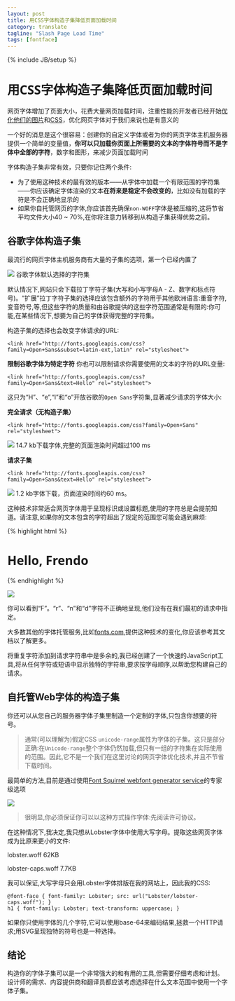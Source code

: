 ```yaml
---
layout: post
title: 用CSS字体构造子集降低页面加载时间
category: translate
tagline: "Slash Page Load Time"
tags: [fontface]
---
```

{% include JB/setup %}

用CSS字体构造子集降低页面加载时间
=============================

网页字体增加了页面大小，花费大量网页加载时间，注重性能的开发者已经开始[优化他们的图片](http://demosthenes.info/blog/550/Site-Optimisation-Ultimate-Image-Compression-Tools)和[CSS](http://demosthenes.info/blog/686/CSS-Compression-Workflow)，优化网页字体对于我们来说也是有意义的

一个好的消息是这个很容易：创建你的自定义字体或者为你的网页字体主机服务器提供一个简单的变量值，**你可以只加载你页面上所需要的文本的字体符号而不是字体中全部的字符**，数字和图形，来减少页面加载时间

字体构造子集非常有效，只要你记住两个条件:
+ 为了使用这种技术的最有效的版本——从字体中加载一个有限范围的字符集——你应该确定字体渲染的文本**在将来是稳定不会改变的**，比如没有加载的字符是不会正确地显示的
+ 如果你自托管网页的字体,你应该首先确保`non-WOFF`字体是被压缩的,这将节省平均文件大小40 ~ 70%,在你将注意力转移到从构造子集获得优势之前。

谷歌字体构造子集
--------------
最流行的网页字体主机服务商有大量的子集的选项，第一个已经内置了

![](http://demosthenes.info/assets/images/google-character-sets.png)
谷歌字体默认选择的字符集

默认情况下,网站只会下载拉丁字符子集(大写和小写字母A - Z、数字和标点符号)。“扩展”拉丁字符子集的选择应该包含额外的字符用于其他欧洲语言:重音字符,变音符号,等,但这些字符的质量和由谷歌提供的这些字符范围通常是有限的:你可能,在某些情况下,想要为自己的字体获得完整的字符集。

构造子集的选择也会改变字体请求的URL:

    <link href="http://fonts.googleapis.com/css?family=Open+Sans&subset=latin-ext,latin" rel="stylesheet">

**限制谷歌字体为特定字符**
你也可以限制请求你需要使用的文本的字符的URL变量:

    <link href="http://fonts.googleapis.com/css?family=Open+Sans&text=Hello" rel="stylesheet">

这只为“H”、“e”,“l”和“o”开放谷歌的`Open Sans`字符集,显著减少请求的字体大小:

**完全请求（无构造子集）**

    <link href="http://fonts.googleapis.com/css?family=Open+Sans" rel="stylesheet">

![](http://demosthenes.info/assets/images/google-font-request.png)
14.7 kb下载字体,完整的页面渲染时间超过100 ms

**请求子集**

    <link href="http://fonts.googleapis.com/css?family=Open+Sans&text=Hello" rel="stylesheet">

![](http://demosthenes.info/assets/images/google-font-request-subset.png)
1.2 kb字体下载，页面渲染时间约60 ms。

这种技术非常适合网页字体用于呈现标识或设置标题,使用的字符总是会提前知道。请注意,如果你的文本包含的字符超出了规定的范围您可能会遇到麻烦:

{% highlight html %}
<link href="http://fonts.googleapis.com/css?family=Open+Sans&text=Hello" rel="stylesheet">
<style>
h1 { font-family: Open Sans; }
</style>
<h1>Hello, Frendo</h1>
{% endhighlight %}

![](http://demosthenes.info/assets/images/hello-frendo.png)  

你可以看到“F”。“r”、“n”和“d”字符不正确地呈现,他们没有在我们最初的请求中指定。

大多数其他的字体托管服务,比如[fonts.com](http://fontsubsetter.com/Textdemo/Latin),提供这种技术的变化,你应该参考其文档以了解更多。

将重复字符添加到请求字符串中是多余的,我已经创建了一个快速的JavaScript工具,将从任何字符或短语中显示独特的字符串,要求按字母顺序,以帮助您构建自己的请求。

自托管Web字体的构造子集
---------------------
你还可以从您自己的服务器字体子集里制造一个定制的字体,只包含你想要的符号。
> 通常(可以理解为)假定CSS `unicode-range`属性为字体的子集。这只是部分正确:在`Unicode-range`整个字体仍然加载,但只有一组的字符集在实际使用的范围。因此,它不是一个我们在这里讨论的网页字体优化技术,并且不节省下载时间。

最简单的方法,目前是通过使用[Font Squirrel webfont generator service](http://www.fontsquirrel.com/tools/webfont-generator)的专家级选项

![](http://demosthenes.info/assets/images/font-squirrel-subsetting.png)

> 很明显,你必须保证你可以以这种方式操作字体:先阅读许可协议。

在这种情况下,我决定,我只想从Lobster字体中使用大写字母。提取这些网页字体成为比原来更小的文件:

lobster.woff		62KB  

lobster-caps.woff	7.7KB

我可以保证,大写字母只会用Lobster字体排版在我的网站上，因此我的CSS:

    @font-face { font-family: Lobster; src: url("Lobster/lobster-caps.woff"); }
	h1 { font-family: Lobster; text-transform: uppercase; }

如果你只使用字体的几个字符,它可以使用base-64来编码结果,拯救一个HTTP请求;用SVG呈现独特的符号也是一种选择。

结论
----
构造你的字体子集可以是一个非常强大的和有用的工具,但需要仔细考虑和计划。设计师的需求、内容提供商和翻译员都应该考虑选择在什么文本范围中使用一个字体子集。

